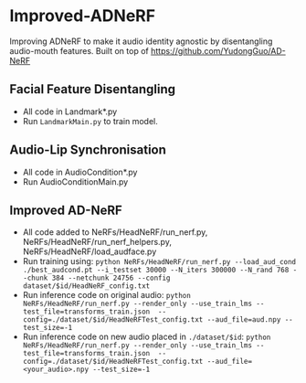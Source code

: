 # Improved-ADNeRF
Improving ADNeRF to make it audio identity agnostic by disentangling audio-mouth features. Built on top of https://github.com/YudongGuo/AD-NeRF

## Facial Feature Disentangling
* All code in Landmark*.py
* Run ```LandmarkMain.py``` to train model.

## Audio-Lip Synchronisation
* All code in AudioCondition*.py
* Run AudioConditionMain.py

## Improved AD-NeRF
* All code added to NeRFs/HeadNeRF/run_nerf.py, NeRFs/HeadNeRF/run_nerf_helpers.py, NeRFs/HeadNeRF/load_audface.py
* Run training using: ```python NeRFs/HeadNeRF/run_nerf.py --load_aud_cond ./best_audcond.pt --i_testset 30000 --N_iters 300000 --N_rand 768 --chunk 384 --netchunk 24756 --config dataset/$id/HeadNeRF_config.txt```
* Run inference code on original audio: ```python NeRFs/HeadNeRF/run_nerf.py --render_only --use_train_lms --test_file=transforms_train.json  --config=./dataset/$id/HeadNeRFTest_config.txt --aud_file=aud.npy --test_size=-1```
* Run inference code on new audio placed in ```./dataset/$id```: ```python NeRFs/HeadNeRF/run_nerf.py --render_only --use_train_lms --test_file=transforms_train.json  --config=./dataset/$id/HeadNeRFTest_config.txt --aud_file=<your_audio>.npy --test_size=-1```
